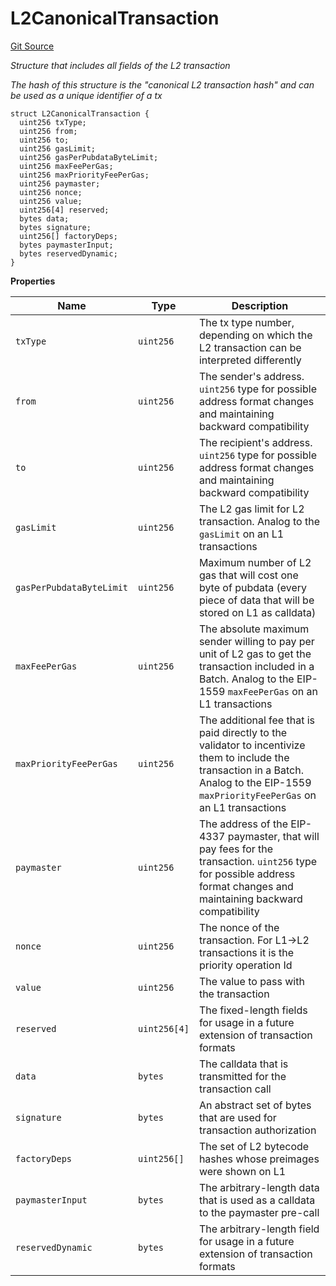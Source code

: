 # L2CanonicalTransaction
[Git Source](https://github.com/matter-labs/zksync-contracts/blob/a1506a91fd7e3b73aa6fe10caf12e32f39e26211/contracts/l1-contracts/common/Messaging.sol)

*Structure that includes all fields of the L2 transaction*

*The hash of this structure is the "canonical L2 transaction hash" and can
be used as a unique identifier of a tx*


```solidity
struct L2CanonicalTransaction {
  uint256 txType;
  uint256 from;
  uint256 to;
  uint256 gasLimit;
  uint256 gasPerPubdataByteLimit;
  uint256 maxFeePerGas;
  uint256 maxPriorityFeePerGas;
  uint256 paymaster;
  uint256 nonce;
  uint256 value;
  uint256[4] reserved;
  bytes data;
  bytes signature;
  uint256[] factoryDeps;
  bytes paymasterInput;
  bytes reservedDynamic;
}
```

**Properties**

|Name|Type|Description|
|----|----|-----------|
|`txType`|`uint256`|The tx type number, depending on which the L2 transaction can be interpreted differently|
|`from`|`uint256`|The sender's address. `uint256` type for possible address format changes and maintaining backward compatibility|
|`to`|`uint256`|The recipient's address. `uint256` type for possible address format changes and maintaining backward compatibility|
|`gasLimit`|`uint256`|The L2 gas limit for L2 transaction. Analog to the `gasLimit` on an L1 transactions|
|`gasPerPubdataByteLimit`|`uint256`|Maximum number of L2 gas that will cost one byte of pubdata (every piece of data that will be stored on L1 as calldata)|
|`maxFeePerGas`|`uint256`|The absolute maximum sender willing to pay per unit of L2 gas to get the transaction included in a Batch. Analog to the EIP-1559 `maxFeePerGas` on an L1 transactions|
|`maxPriorityFeePerGas`|`uint256`|The additional fee that is paid directly to the validator to incentivize them to include the transaction in a Batch. Analog to the EIP-1559 `maxPriorityFeePerGas` on an L1 transactions|
|`paymaster`|`uint256`|The address of the EIP-4337 paymaster, that will pay fees for the transaction. `uint256` type for possible address format changes and maintaining backward compatibility|
|`nonce`|`uint256`|The nonce of the transaction. For L1->L2 transactions it is the priority operation Id|
|`value`|`uint256`|The value to pass with the transaction|
|`reserved`|`uint256[4]`|The fixed-length fields for usage in a future extension of transaction formats|
|`data`|`bytes`|The calldata that is transmitted for the transaction call|
|`signature`|`bytes`|An abstract set of bytes that are used for transaction authorization|
|`factoryDeps`|`uint256[]`|The set of L2 bytecode hashes whose preimages were shown on L1|
|`paymasterInput`|`bytes`|The arbitrary-length data that is used as a calldata to the paymaster pre-call|
|`reservedDynamic`|`bytes`|The arbitrary-length field for usage in a future extension of transaction formats|

